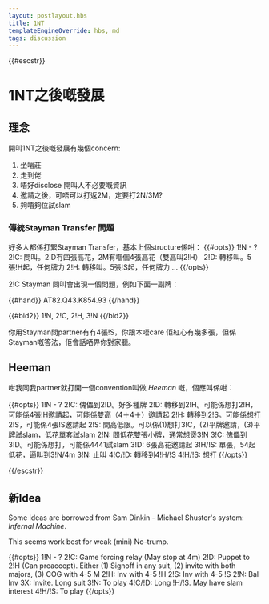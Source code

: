 ```yaml
---
layout: postlayout.hbs
title: 1NT
templateEngineOverride: hbs, md
tags: discussion
---
```


{{#escstr}}

# 1NT之後嘅發展

## 理念

開叫1NT之後嘅發展有幾個concern:
1.  坐啱莊
2.  走到佬
3.  唔好disclose 開叫人不必要嘅資訊
4.  邀請之後，可唔可以打返2M，定要打2N/3M?
5.  夠唔夠位試slam

### 傳統Stayman Transfer 問題

好多人都係打緊Stayman Transfer，基本上個structure係咁：
{{#opts}}
1!N - ?
2!C: 問叫。2!D冇四張高花，2M有嗰個4張高花（雙高叫2!H）
2!D: 轉移叫。5張!H起，任何牌力
2!H: 轉移叫。5張!S起，任何牌力
...
{{/opts}}


2!C Stayman 問叫會出現一個問題，例如下面一副牌：


{{#hand}} AT82.Q43.K854.93 {{/hand}}

{{#bid2}} 1!N, 2!C, 2!H, 3!N {{/bid2}}

你用Stayman問partner有冇4張!S，你跟本唔care 佢紅心有幾多張，但係Stayman嘅答法，佢會話哂畀你對家聽。

## Heeman

咁我同我partner就打開一個convention叫做 *Heeman* 嘅，個應叫係咁：

{{#opts}}
1!N - ?
2!C: 傀儡到2!D。好多種牌
2!D: 轉移到2!H。可能係想打2!H，可能係4張!H邀請起，可能係雙高（4＋4＋）邀請起
2!H: 轉移到2!S。可能係想打2!S，可能係4張!S邀請起
2!S: 問高低限。可以係(1)想打3!C，(2)平牌邀請，(3)平牌試slam，低花單套試slam
2!N: 問低花雙張小牌，通常想煲3!N
3!C: 傀儡到3!D。可能係想打，可能係4441試slam
3!D: 6張高花邀請起
3!H/!S: 單張，54起低花，逼叫到3!N/4m 
3!N: 止叫
4!C/!D: 轉移到4!H/!S
4!H/!S: 想打
{{/opts}}

{{/escstr}}

## 新Idea 

Some ideas are borrowed from Sam Dinkin - Michael Shuster's system: *Infernal Machine*.

This seems work best for weak (mini) No-trump.

{{#opts}}
1!N - ?
2!C: Game forcing relay (May stop at 4m)
2!D: Puppet to 2!H (Can preaccept). Either (1) Signoff in any suit, (2) invite with both majors, (3) COG with 4-5 M
2!H: Inv with 4-5 !H
2!S: Inv with 4-5 !S
2!N: Bal Inv
3X: Invite. Long suit
3!N: To play
4!C/!D: Long !H/!S. May have slam interest
4!H/!S: To play 
{{/opts}}